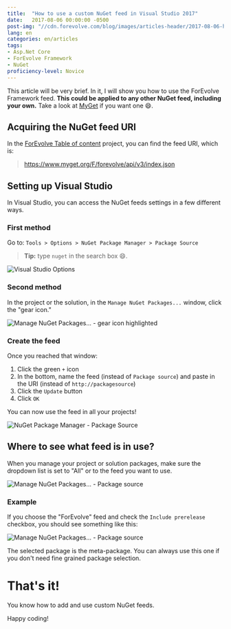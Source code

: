 ```yaml
---
title:  "How to use a custom NuGet feed in Visual Studio 2017"
date:   2017-08-06 00:00:00 -0500
post-img: "//cdn.forevolve.com/blog/images/articles-header/2017-08-06-how-to-use-a-custom-nuget-feed-in-visual-studio-2017.jpg"
lang: en
categories: en/articles
tags: 
- Asp.Net Core
- ForEvolve Framework
- NuGet
proficiency-level: Novice
---
```


This article will be very brief.
In it, I will show you how to use the ForEvolve Framework feed. 
**This could be applied to any other NuGet feed, including your own.**
Take a look at [MyGet](http://www.myget.org/) if you want one :smile:.<!--more-->

## Acquiring the NuGet feed URI
In the [ForEvolve Table of content](https://github.com/ForEvolve/Toc) project, you can find the feed URI, which is:

> https://www.myget.org/F/forevolve/api/v3/index.json

## Setting up Visual Studio
In Visual Studio, you can access the NuGet feeds settings in a few different ways.

### First method
Go to: `Tools > Options > NuGet Package Manager > Package Source`

> **Tip:** type `nuget` in the search box :smile:.

![Visual Studio Options](//cdn.forevolve.com/blog/images/2017/vs-options.png)

### Second method

In the project or the solution, in the `Manage NuGet Packages...` window, click the "gear icon."

![Manage NuGet Packages... - gear icon highlighted](//cdn.forevolve.com/blog/images/2017/vs-nuget-package-sources-from-nuget-window.png)

### Create the feed
Once you reached that window:

1. Click the green `+` icon
1. In the bottom, name the feed (instead of `Package source`) and paste in the URI (instead of `http://packagesource`)
1. Click the `Update` button
1. Click `OK`

You can now use the feed in all your projects!

![NuGet Package Manager - Package Source](//cdn.forevolve.com/blog/images/2017/vs-nuget-package-sources.png)

## Where to see what feed is in use?
When you manage your project or solution packages, make sure the dropdown list is set to "All" or to the feed you want to use.

![Manage NuGet Packages... - Package source](//cdn.forevolve.com/blog/images/2017/vs-nuget-feed-source.png)

### Example
If you choose the "ForEvolve" feed and check the `Include prerelease` checkbox, you should see something like this:

![Manage NuGet Packages... - Package source](//cdn.forevolve.com/blog/images/2017/vs-nuget-forevolve-feed-packages-v2.png)

The selected package is the meta-package. You can always use this one if you don't need fine grained package selection.

# That's it!
You know how to add and use custom NuGet feeds.

Happy coding!